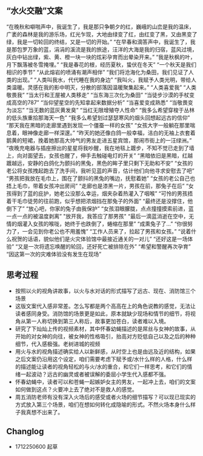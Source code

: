 ## “水火交融”文案
“在晚秋和噼啪声中，我诞生了，我是那只争朝夕的红，巍峨的山峦是我的温床，广袤的森林是我的游乐场，红光乍现，大地由绿变了红，由红变了黑，又由黑变了绿，我是一切轮回的终结，又是一切的开始。”
“在早春和滴答声中，我诞生了，我是那包罗万象的蓝，涓涓的溪流是我的旅途，汪洋的大海是我的归宿，蓝风过境，灰白中钻出绿，紫、黄、橙一块一块的炫彩孕育而出晕染开来。”
“我是秋枫的叶，月下飘落被冬雪掩埋。”
“我是春花的根，经历夏秋，蛰伏在冬天”
“一个秋天是我们相识的季节”
“从此熔岩的喷涌有潮声相伴”
“我们将沧海化为桑田，我们见证了人类的出现。”
“人类叫我水，代代睡在我的身边”
“我叫火，我赋予人类光明，带给人类温暖。灵感在我的影中明灭，分散的部落因温暖聚集起来。”
“人类喜爱我”
“人类敬畏我”
“当太行和王屋被人类移走”
“当东海三次化为桑田”
“当徒步沙漠的手杖变成高空的787”
“当仰望星空的先知拿起来数据分析”
“当喜爱变成熟悉”
“当敬畏变为淡忘”
“当无数的蓝灰黄发臭”
“当红无限增殖夺人性命”
“我多么希望穿梭于丛林的低头族重拾那海天一色”
“我多么希望划过瑟瑟寒风的烟头回想起远古的信仰”
“那天我在黑暗的走廊里遇到发现一个僵蚕一样的女孩”
“女孩大字一般躺在那里喘息着，眼神像走廊一样深邃。”
“昨天的她还像白鸽一般幸福，洁白的无袖上衣套着鹅黄的短裙，挽着她那高大帅气的男友走进五星宾馆，那闹市街上的一汪绿洲。”
“夜晚充电器与插座擦出的星星将我吵醒，我在地毯上踱步，不知不觉已走到了墙上，向对面望去，女孩也醒了，伸手去触碰电灯的开关”
“黑暗依旧是黑暗，红越踱越远，安静的白鸽化为颤抖的黑兔，黑色的眸子里只剩下无助和不安”
“女孩的老公将女孩拽起跑去了洗手间，我听见蓝的声音，估计他们向他寻求安慰去了吧”
“男孩把我放在毛巾上，围在了颤抖的黑兔的嘴边，抚慰着她”
“女孩的老公自己也捂上毛巾，带着女孩冲出房间”
“走廊也是漆黑一片，男孩在前，那兔子在后”
“女孩得到了蓝的庇护，她老公没那么幸运，烟夹杂着热灌入了咽喉”
“可怜的男孩捂着干毛巾徒劳的往前跑，似乎想把浓烟挡在那兔子的外面”
“最终还是没撑住，他倒下了”
“放心吧，你家的兔子由我保护”
“女孩泪眼朦胧，点点撞撞摸索前进，蓝一点一点的被温度剥离”
"放开我，我答应了那男孩"
“最后一滴蓝消逝在空中，无情的烟灌入女孩的喉咙，她终于也跌倒了，蜷缩在那里”
“成熏兔子了...”
“你很努力了，一会见到你老公也不用羞愧”
“工作人员来了，拉起了男孩和女孩。”
“说着什么祝贺的话语，貌似他们是火灾体验馆中最接近通关的一对儿”
“还好这是一场体验”
“又是一次将遗忘唤醒的轮回，还好死亡被排除在外”
“希望和警醒再次孕育”
“因这第一次的灾难体验没有发生在现场”

## 思考过程
- 按照以火的视角讲故事，以火与水对话的形式描写了远古、现在、消防馆三个场景
- 这版文案代入感非常差。怎么写都是两个高高在上的角色说教的感觉，无法让读者感同身受。消防馆的场景更是如此，原本就缺少现场和情节的细节，将视角从第一人称切换到第三人称后，故事更加苍白，读者难以入境。
- 研究了下灿灿上传的视频素材，其中怀春幼蝇描述的是屌丝与女神的故事，从开始的对女神的向往，被女神的性格吸引，抬高对方贬低自己以及之后的种种细节，代入感极强。老树进城的视频
- 用火与水的视角描述确实给人以新鲜感，从时空上也是由远及近的结构，如果之后文案仍沿用这个设定，咱们需要考虑下赋予或/水什么样的人格，什么样的描述能让读者的视角轻松的与火/水的重合，和它们一样思考，和它们的情绪一起波动？远古的幽灵或者被误解的委屈小学生代入感都不强。
- 怀春幼蝇中，读者可以和苍蝇一起嫉妒女主的男友，一起冲上去，咱们的文案如何做到这点？火要冲上去了绝对不是救人的感觉。
- 周五消防老师有没有深入火场后的感受或者火场的细节描写？可以现已现实的方式放入第三个场景，咱们在想如何转化成隐喻的形式。不然火场本身什么样子我真想不出来了。

## Changlog
- 1712250600 起草
